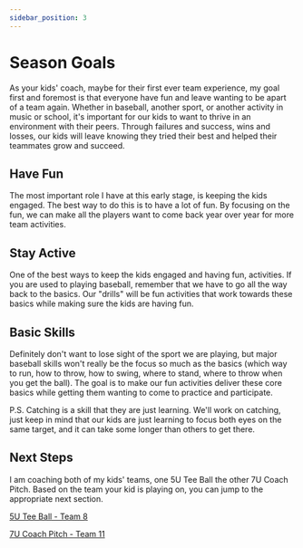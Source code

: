 ```yaml
---
sidebar_position: 3
---
```


# Season Goals

As your kids' coach, maybe for their first ever team experience, my goal first and foremost is that everyone have fun and leave wanting to be apart of a team again.  Whether in baseball, another sport, or another activity in music or school, it's important for our kids to want to thrive in an environment with their peers.  Through failures and success, wins and losses, our kids will leave knowing they tried their best and helped their teammates grow and succeed.

## Have Fun

The most important role I have at this early stage, is keeping the kids engaged.  The best way to do this is to have a lot of fun.  By focusing on the fun, we can make all the players want to come back year over year for more team activities.

## Stay Active

One of the best ways to keep the kids engaged and having fun, activities.  If you are used to playing baseball, remember that we have to go all the way back to the basics.  Our "drills" will be fun activities that work towards these basics while making sure the kids are having fun.

## Basic Skills

Definitely don't want to lose sight of the sport we are playing, but major baseball skills won't really be the focus so much as the basics (which way to run, how to throw, how to swing, where to stand, where to throw when you get the ball).  The goal is to make our fun activities deliver these core basics while getting them wanting to come to practice and participate.

P.S.  Catching is a skill that they are just learning.  We'll work on catching, just keep in mind that our kids are just learning to focus both eyes on the same target, and it can take some longer than others to get there.

## Next Steps

I am coaching both of my kids' teams, one 5U Tee Ball the other 7U Coach Pitch.  Based on the team your kid is playing on, you can jump to the appropriate next section.

[5U Tee Ball - Team 8](5U-tee-ball/overview)

[7U Coach Pitch - Team 11](7U-coach-pitch/overview)

